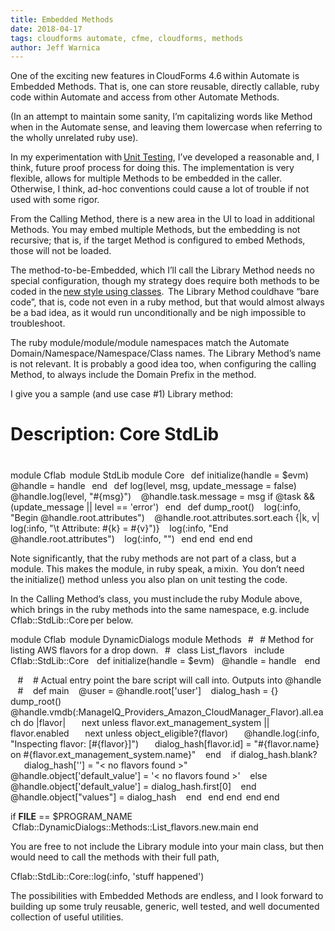 ```yaml
---
title: Embedded Methods 
date: 2018-04-17
tags: cloudforms automate, cfme, cloudforms, methods 
author: Jeff Warnica
---
```


One of the exciting new features in CloudForms 4.6 within Automate is Embedded Methods. That is, one can store reusable, directly callable, ruby code within Automate and access from other Automate Methods.

(In an attempt to maintain some sanity, I’m capitalizing words like Method when in the Automate sense, and leaving them lowercase when referring to the wholly unrelated ruby use).

In my experimentation with [Unit Testing](<https://github.com/jeffwarnica/manageiq-content-sample-tests>), I’ve developed a reasonable and, I think, future proof process for doing this. The implementation is very flexible, allows for multiple Methods to be embedded in the caller. Otherwise, I think, ad-hoc conventions could cause a lot of trouble if not used with some rigor.

From the Calling Method, there is a new area in the UI to load in additional Methods. You may embed multiple Methods, but the embedding is not recursive; that is, if the target Method is configured to embed Methods, those will not be loaded.

The method-to-be-Embedded, which I’ll call the Library Method needs no special configuration, though my strategy does require both methods to be coded in the [new style using classes](<https://github.com/ManageIQ/manageiq-content/issues/8>).  The Library Method couldhave “bare code”, that is, code not even in a ruby method, but that would almost always be a bad idea, as it would run unconditionally and be nigh impossible to troubleshoot.

The ruby module/module/module namespaces match the Automate Domain/Namespace/Namespace/Class names. The Library Method’s name is not relevant. It is probably a good idea too, when configuring the calling Method, to always include the Domain Prefix in the method.

I give you a sample (and use case #1) Library method:

#
# Description: Core StdLib
#
module Cflab
  module StdLib
   module Core
   def initialize(handle = $evm)
     @handle = handle
   end
   def log(level, msg, update_message = false)
     @handle.log(level, "#{msg}")
     @handle.task.message = msg if @task && (update_message || level == 'error')
   end
   def dump_root()
     log(:info, "Begin @handle.root.attributes")
     @handle.root.attributes.sort.each {|k, v| log(:info, "\t Attribute: #{k} = #{v}")}
     log(:info, "End @handle.root.attributes")
     log(:info, "")
   end
   end
  end
end

Note significantly, that the ruby methods are not part of a class, but a module. This makes the module, in ruby speak, a mixin.  You don’t need the initialize() method unless you also plan on unit testing the code.

In the Calling Method’s class, you must include the ruby Module above, which brings in the ruby methods into the same namespace, e.g. include Cflab::StdLib::Core per below.

module Cflab
  module DynamicDialogs
    module Methods
    #
    # Method for listing AWS flavors for a drop down.
    #
    class List_flavors
    include Cflab::StdLib::Core
    def initialize(handle = $evm)
    @handle = handle
    end

    #
    # Actual entry point the bare script will call into. Outputs into @handle
    #
    def main
    @user = @handle.root['user']
    dialog_hash = {}
    dump_root()
    @handle.vmdb(:ManageIQ_Providers_Amazon_CloudManager_Flavor).all.each do |flavor|
         next unless flavor.ext_management_system || flavor.enabled
         next unless object_eligible?(flavor)
         @handle.log(:info, "Inspecting flavor: [#{flavor}]")
         dialog_hash[flavor.id] = "#{flavor.name} on #{flavor.ext_management_system.name}"
    end
    if dialog_hash.blank?
         dialog_hash[''] = "< no flavors found >"
         @handle.object['default_value'] = '< no flavors found >'
    else
         @handle.object['default_value'] = dialog_hash.first[0]
    end
    @handle.object["values"] = dialog_hash
    end
    end
    end
  end
end

if __FILE__ == $PROGRAM_NAME
  Cflab::DynamicDialogs::Methods::List_flavors.new.main
end

You are free to not include the Library module into your main class, but then would need to call the methods with their full path,  

Cflab::StdLib::Core::log(:info, 'stuff happened')

The possibilities with Embedded Methods are endless, and I look forward to building up some truly reusable, generic, well tested, and well documented collection of useful utilities.
